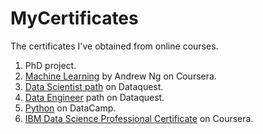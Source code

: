 # MyCertificates

The certificates I've obtained from online courses.

1. PhD project.
2. [Machine Learning](https://www.coursera.org/learn/machine-learning) by Andrew Ng on Coursera.
2. [Data Scientist path](https://www.dataquest.io/path/data-scientist) on Dataquest.
3. [Data Engineer](https://www.dataquest.io/path/data-engineer/) path on Dataquest.
3. [Python](https://www.datacamp.com) on DataCamp.
4. [IBM Data Science Professional Certificate](https://www.coursera.org/specializations/ibm-data-science-professional-certificate) on Coursera.


